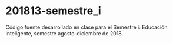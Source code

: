 # 201813-semestre_i
Código fuente desarrollado en clase para el Semestre i: Educación Inteligente, semestre agosto-diciembre de 2018.
